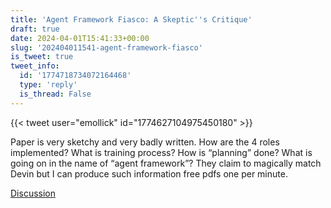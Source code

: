 ```yaml
---
title: 'Agent Framework Fiasco: A Skeptic''s Critique'
draft: true
date: 2024-04-01T15:41:33+00:00
slug: '202404011541-agent-framework-fiasco'
is_tweet: true
tweet_info:
  id: '1774718734072164468'
  type: 'reply'
  is_thread: False
---
```




{{< tweet user="emollick" id="1774627104975450180" >}}

Paper is very sketchy and very badly written. How are the 4 roles implemented? What is training process? How is “planning” done? What is going on in the name of “agent framework”? They claim to magically match Devin but I can produce such information free pdfs one per minute.

[Discussion](https://x.com/sytelus/status/1774718734072164468)
